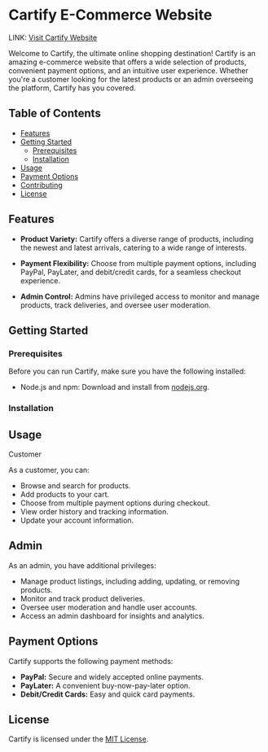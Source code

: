# Cartify E-Commerce Website

LINK: [Visit Cartify Website](https://cartify-0ble.onrender.com/)

Welcome to Cartify, the ultimate online shopping destination! Cartify is an amazing e-commerce website that offers a wide selection of products, convenient payment options, and an intuitive user experience. Whether you're a customer looking for the latest products or an admin overseeing the platform, Cartify has you covered.

## Table of Contents

- [Features](#features)
- [Getting Started](#getting-started)
  - [Prerequisites](#prerequisites)
  - [Installation](#installation)
- [Usage](#usage)
- [Payment Options](#payment-options)
- [Contributing](#contributing)
- [License](#license)

## Features

- **Product Variety:** Cartify offers a diverse range of products, including the newest and latest arrivals, catering to a wide range of interests.

- **Payment Flexibility:** Choose from multiple payment options, including PayPal, PayLater, and debit/credit cards, for a seamless checkout experience.

- **Admin Control:** Admins have privileged access to monitor and manage products, track deliveries, and oversee user moderation.

## Getting Started

### Prerequisites

Before you can run Cartify, make sure you have the following installed:

- Node.js and npm: Download and install from [nodejs.org](https://nodejs.org/).

### Installation


## Usage

Customer

As a customer, you can:

- Browse and search for products.
- Add products to your cart.
- Choose from multiple payment options during checkout.
- View order history and tracking information.
- Update your account information.
  
## Admin

As an admin, you have additional privileges:

- Manage product listings, including adding, updating, or removing products.
- Monitor and track product deliveries.
- Oversee user moderation and handle user accounts.
- Access an admin dashboard for insights and analytics.
  
## Payment Options

Cartify supports the following payment methods:

- **PayPal:** Secure and widely accepted online payments.
- **PayLater:** A convenient buy-now-pay-later option.
- **Debit/Credit Cards:** Easy and quick card payments.

## License

Cartify is licensed under the [MIT License](LICENSE).
